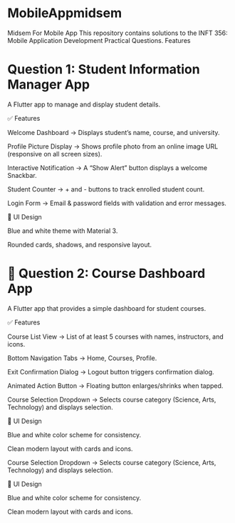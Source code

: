 # MobileAppmidsem
Midsem For Mobile App
This repository contains solutions to the INFT 356: Mobile Application Development Practical Questions.
Features

# Question 1: Student Information Manager App

A Flutter app to manage and display student details.

✅ Features

Welcome Dashboard → Displays student’s name, course, and university.

Profile Picture Display → Shows profile photo from an online image URL (responsive on all screen sizes).

Interactive Notification → A “Show Alert” button displays a welcome Snackbar.

Student Counter → + and - buttons to track enrolled student count.

Login Form → Email & password fields with validation and error messages.

🎨 UI Design

Blue and white theme with Material 3.

Rounded cards, shadows, and responsive layout.



# 🔹 Question 2: Course Dashboard App

A Flutter app that provides a simple dashboard for student courses.

✅ Features

Course List View → List of at least 5 courses with names, instructors, and icons.

Bottom Navigation Tabs → Home, Courses, Profile.

Exit Confirmation Dialog → Logout button triggers confirmation dialog.

Animated Action Button → Floating button enlarges/shrinks when tapped.

Course Selection Dropdown → Selects course category (Science, Arts, Technology) and displays selection.

🎨 UI Design

Blue and white color scheme for consistency.

Clean modern layout with cards and icons.

Course Selection Dropdown → Selects course category (Science, Arts, Technology) and displays selection.

🎨 UI Design

Blue and white color scheme for consistency.

Clean modern layout with cards and icons.
